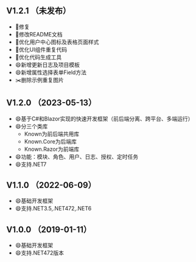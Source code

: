 ﻿## V1.2.1 （未发布）
- 🐛修复
- 🔨修改README文档
- 🔨优化用户中心图标及表格页面样式
- 🔨优化UI组件重复代码
- 🔨优化代码生成工具
- 😄新增更新日志及项目模板
- 😄新增属性选择表单Field方法
- ✂️删除示例重复图片

## V1.2.0 （2023-05-13）
- 😄基于C#和Blazor实现的快速开发框架（前后端分离、跨平台、多端运行）
- 😄分三个类库
    - Known为前后端共用库
    - Known.Core为后端库
    - Known.Razor为前端库
- 😄功能：模块、角色、用户、日志、授权、定时任务
- 😄支持.NET7

## V1.1.0 （2022-06-09）
- 😄基础开发框架
- 😄支持.NET3.5,.NET472,.NET6

## V1.0.0 （2019-01-11）
- 😄基础开发框架
- 😄支持.NET472版本